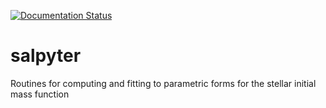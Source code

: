 [![Documentation Status](https://readthedocs.org/projects/salpyter/badge/?version=latest)](https://salpyter.readthedocs.io/en/latest/?badge=latest)
# salpyter
Routines for computing and fitting to parametric forms for the stellar initial mass function
